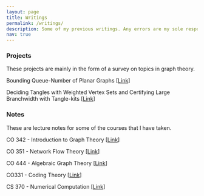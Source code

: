 ```yaml
---
layout: page
title: Writings
permalink: /writings/
description: Some of my previous writings. Any errors are my sole responsibility.
nav: true
---
```


### Projects

These projects are mainly in the form of a survey on topics in graph theory.

Bounding Queue-Number of Planar Graphs [[Link](https://www.dropbox.com/s/y8q174d2g4huupv/lec_notes.pdf?dl=0)]

Deciding Tangles with Weighted Vertex Sets and Certifying Large Branchwidth with Tangle-kits [[Link](https://www.dropbox.com/s/y5kkn2lo4qlao34/main.pdf?dl=0)]

### Notes

These are lecture notes for some of the courses that I have taken.

CO 342 - Introduction to Graph Theory [[Link](https://www.dropbox.com/s/5b41z4mw6cvdnuu/notes.pdf?dl=0)]

CO 351 - Network Flow Theory [[Link](https://www.dropbox.com/s/45cijhw464srxl9/notes.pdf?dl=0)]

CO 444 - Algebraic Graph Theory [[Link](https://www.dropbox.com/s/pb79w5jjwhqf82m/note.pdf?dl=0)]

CO331 - Coding Theory [[Link](https://www.dropbox.com/s/y5kkn2lo4qlao34/main.pdf?dl=0)]

CS 370 - Numerical Computation [[Link](https://www.dropbox.com/s/oj0ttm2hgycggak/notes.pdf?dl=0)]
